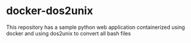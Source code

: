 # docker-dos2unix
This repository has a sample python web application containerized using docker and using dos2unix to convert all bash files
